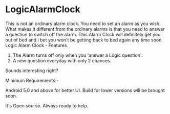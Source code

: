 # LogicAlarmClock
This is not an ordinary alarm clock. You need to set an alarm as you wish. What makes it different from the ordinary alarms is that you need to answer a question to switch off the alarm. 
This Alarm Clock will definitely get you out of bed and I bet you won't be getting back to bed again any time soon.
Logic Alarm Clock - Features

1) The Alarm turns off only when you 'answer a Logic question'. 
2) A new question everyday with only 2 chances.

Sounds interesting right?


Minimum Requirements:-

Android 5.0 and above for better UI.
Build for lower versions will be brought soon.


It's Open sourse. Always ready to help.

